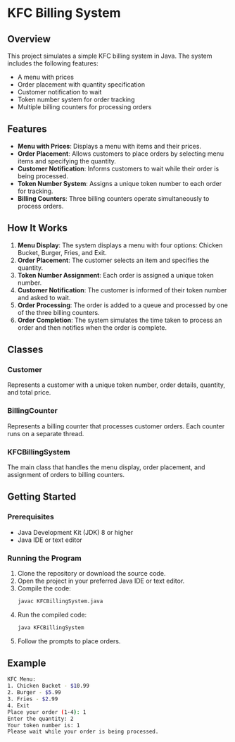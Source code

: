 # KFC Billing System

## Overview

This project simulates a simple KFC billing system in Java. The system includes the following features:
- A menu with prices
- Order placement with quantity specification
- Customer notification to wait
- Token number system for order tracking
- Multiple billing counters for processing orders

## Features

- **Menu with Prices**: Displays a menu with items and their prices.
- **Order Placement**: Allows customers to place orders by selecting menu items and specifying the quantity.
- **Customer Notification**: Informs customers to wait while their order is being processed.
- **Token Number System**: Assigns a unique token number to each order for tracking.
- **Billing Counters**: Three billing counters operate simultaneously to process orders.

## How It Works

1. **Menu Display**: The system displays a menu with four options: Chicken Bucket, Burger, Fries, and Exit.
2. **Order Placement**: The customer selects an item and specifies the quantity.
3. **Token Number Assignment**: Each order is assigned a unique token number.
4. **Customer Notification**: The customer is informed of their token number and asked to wait.
5. **Order Processing**: The order is added to a queue and processed by one of the three billing counters.
6. **Order Completion**: The system simulates the time taken to process an order and then notifies when the order is complete.

## Classes

### Customer

Represents a customer with a unique token number, order details, quantity, and total price.

### BillingCounter

Represents a billing counter that processes customer orders. Each counter runs on a separate thread.

### KFCBillingSystem

The main class that handles the menu display, order placement, and assignment of orders to billing counters.

## Getting Started

### Prerequisites

- Java Development Kit (JDK) 8 or higher
- Java IDE or text editor

### Running the Program

1. Clone the repository or download the source code.
2. Open the project in your preferred Java IDE or text editor.
3. Compile the code:
    ```sh
    javac KFCBillingSystem.java
    ```
4. Run the compiled code:
    ```sh
    java KFCBillingSystem
    ```
5. Follow the prompts to place orders.

## Example

```sh
KFC Menu:
1. Chicken Bucket - $10.99
2. Burger - $5.99
3. Fries - $2.99
4. Exit
Place your order (1-4): 1
Enter the quantity: 2
Your token number is: 1
Please wait while your order is being processed.
